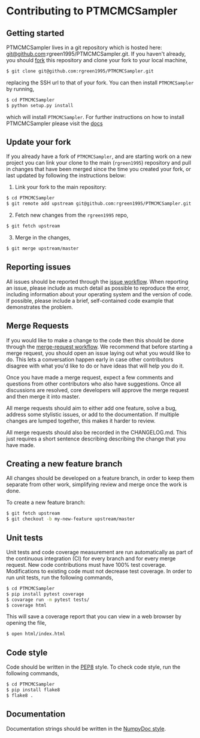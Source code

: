 # Contributing to PTMCMCSampler

## Getting started
PTMCMCSampler lives in a git repository which is hosted here:
git@github.com:rgreen1995/PTMCMCSampler.git. If you haven't already, you should
[fork](https://docs.gitlab.com/ee/gitlab-basics/fork-project.html) this
repository and clone your fork to your local machine, 

```bash
$ git clone git@github.com:rgreen1995/PTMCMCSampler.git
```

replacing the SSH url to that of your fork. You can then install `PTMCMCSampler`
by running,

```bash
$ cd PTMCMCSampler
$ python setup.py install
```

which will install `PTMCMCSampler`. For further instructions on how to install
PTMCMCSampler please visit the [docs]()

## Update your fork
If you already have a fork of `PTMCMCSampler`, and are starting work on a new
project you can link your clone to the main (`rgreen1995`) repository and pull in
changes that have been merged since the time you created your fork, or last
updated by following the instructions below:

1. Link your fork to the main repository:

```bash
$ cd PTMCMCSampler
$ git remote add upstream git@github.com:rgreen1995/PTMCMCSampler.git
```

2. Fetch new changes from the `rgreen1995` repo,

```bash
$ git fetch upstream
```

3. Merge in the changes,

```bash
$ git merge upstream/master
```

## Reporting issues
All issues should be reported through the
[issue workflow](https://docs.gitlab.com/ee/user/project/issues/). When
reporting an issue, please include as much detail as possible to reproduce the
error, including information about your operating system and the version of
code. If possible, please include a brief, self-contained code example that
demonstrates the problem.

## Merge Requests
If you would like to make a change to the code then this should be done through
the [merge-request workflow](https://docs.gitlab.com/ee/user/project/merge_requests/).
We recommend that before starting a merge request, you should open an issue
laying out what you would like to do. This lets a conversation happen early in
case other contributors disagree with what you'd like to do or have ideas
that will help you do it.

Once you have made a merge request, expect a few comments and questions from
other contributors who also have suggestions. Once all discussions are resolved,
core developers will approve the merge request and then merge it into master.

All merge requests should aim to either add one feature, solve a bug, address 
some stylistic issues, or add to the documentation. If multiple changes are
lumped together, this makes it harder to review.

All merge requests should also be recorded in the CHANGELOG.md.
This just requires a short sentence describing describing the change that you
have made.

## Creating a new feature branch
All changes should be developed on a feature branch, in order to keep them
separate from other work, simplifying review and merge once the work is done.

To create a new feature branch:

```bash
$ git fetch upstream
$ git checkout -b my-new-feature upstream/master
```

## Unit tests
Unit tests and code coverage measurement are run automatically as part of the
continuous integration (CI) for every branch and for every merge request. New
code contributions must have 100% test coverage. Modifications to existing code
must not decrease test coverage. In order to run unit tests, run the following
commands,

```bash
$ cd PTMCMCSampler
$ pip install pytest coverage
$ covarage run -m pytest tests/
$ coverage html
```

This will save a coverage report that you can view in a web browser by opening
the file,

```bash
$ open html/index.html
```

## Code style
Code should be written in the [PEP8](https://www.python.org/dev/peps/pep-0008/)
style. To check code style, run the following commands,

```bash
$ cd PTMCMCSampler
$ pip install flake8
$ flake8 .
```

## Documentation
Documentation strings should be written in the
[NumpyDoc style](https://numpydoc.readthedocs.io/en/latest/).
